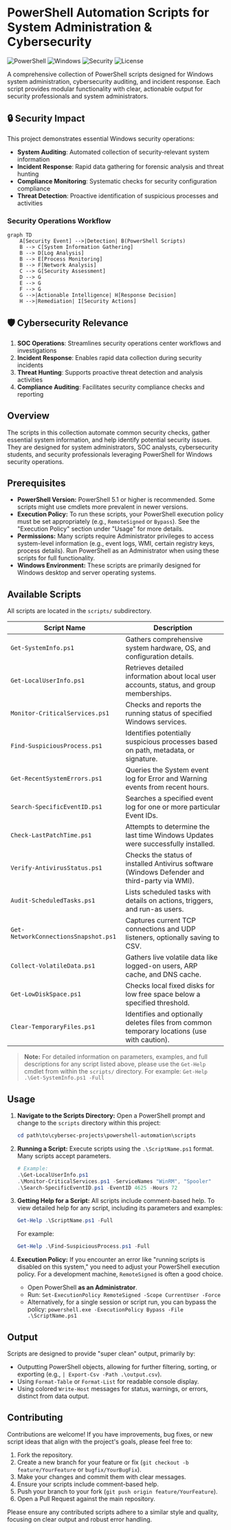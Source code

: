 # PowerShell Automation Scripts for System Administration & Cybersecurity

![PowerShell](https://img.shields.io/badge/PowerShell-5.1+-blue) ![Windows](https://img.shields.io/badge/Platform-Windows-lightgrey) ![Security](https://img.shields.io/badge/Focus-Cybersecurity-red) ![License](https://img.shields.io/badge/License-MIT-yellow)

A comprehensive collection of PowerShell scripts designed for Windows system administration, cybersecurity auditing, and incident response. Each script provides modular functionality with clear, actionable output for security professionals and system administrators.

## 🔒 Security Impact

This project demonstrates essential Windows security operations:
- **System Auditing**: Automated collection of security-relevant system information
- **Incident Response**: Rapid data gathering for forensic analysis and threat hunting
- **Compliance Monitoring**: Systematic checks for security configuration compliance
- **Threat Detection**: Proactive identification of suspicious processes and activities

### Security Operations Workflow
```mermaid
graph TD
    A[Security Event] -->|Detection| B(PowerShell Scripts)
    B --> C[System Information Gathering]
    B --> D[Log Analysis]
    B --> E[Process Monitoring]
    B --> F[Network Analysis]
    C --> G[Security Assessment]
    D --> G
    E --> G
    F --> G
    G -->|Actionable Intelligence| H[Response Decision]
    H -->|Remediation| I[Security Actions]
```

## 🛡️ Cybersecurity Relevance

1. **SOC Operations**: Streamlines security operations center workflows and investigations
2. **Incident Response**: Enables rapid data collection during security incidents
3. **Threat Hunting**: Supports proactive threat detection and analysis activities
4. **Compliance Auditing**: Facilitates security compliance checks and reporting

## Overview

The scripts in this collection automate common security checks, gather essential system information, and help identify potential security issues. They are designed for system administrators, SOC analysts, cybersecurity students, and security professionals leveraging PowerShell for Windows security operations.

## Prerequisites

*   **PowerShell Version:** PowerShell 5.1 or higher is recommended. Some scripts might use cmdlets more prevalent in newer versions.
*   **Execution Policy:** To run these scripts, your PowerShell execution policy must be set appropriately (e.g., `RemoteSigned` or `Bypass`). See the "Execution Policy" section under "Usage" for more details.
*   **Permissions:** Many scripts require Administrator privileges to access system-level information (e.g., event logs, WMI, certain registry keys, process details). Run PowerShell as an Administrator when using these scripts for full functionality.
*   **Windows Environment:** These scripts are primarily designed for Windows desktop and server operating systems.

## Available Scripts

All scripts are located in the `scripts/` subdirectory.

| Script Name                          | Description                                                                              |
| ------------------------------------ | ---------------------------------------------------------------------------------------- |
| `Get-SystemInfo.ps1`                 | Gathers comprehensive system hardware, OS, and configuration details.                    |
| `Get-LocalUserInfo.ps1`              | Retrieves detailed information about local user accounts, status, and group memberships. |
| `Monitor-CriticalServices.ps1`       | Checks and reports the running status of specified Windows services.                       |
| `Find-SuspiciousProcess.ps1`         | Identifies potentially suspicious processes based on path, metadata, or signature.       |
| `Get-RecentSystemErrors.ps1`         | Queries the System event log for Error and Warning events from recent hours.             |
| `Search-SpecificEventID.ps1`         | Searches a specified event log for one or more particular Event IDs.                     |
| `Check-LastPatchTime.ps1`            | Attempts to determine the last time Windows Updates were successfully installed.         |
| `Verify-AntivirusStatus.ps1`         | Checks the status of installed Antivirus software (Windows Defender and third-party via WMI). |
| `Audit-ScheduledTasks.ps1`           | Lists scheduled tasks with details on actions, triggers, and run-as users.             |
| `Get-NetworkConnectionsSnapshot.ps1` | Captures current TCP connections and UDP listeners, optionally saving to CSV.            |
| `Collect-VolatileData.ps1`           | Gathers live volatile data like logged-on users, ARP cache, and DNS cache.             |
| `Get-LowDiskSpace.ps1`               | Checks local fixed disks for low free space below a specified threshold.                 |
| `Clear-TemporaryFiles.ps1`           | Identifies and optionally deletes files from common temporary locations (use with caution). |

> **Note:** For detailed information on parameters, examples, and full descriptions for any script listed above, please use the `Get-Help` cmdlet from within the `scripts/` directory. For example: `Get-Help .\Get-SystemInfo.ps1 -Full`

## Usage

1.  **Navigate to the Scripts Directory:**
    Open a PowerShell prompt and change to the `scripts` directory within this project:
    ```powershell
    cd path\to\cybersec-projects\powershell-automation\scripts
    ```

2.  **Running a Script:**
    Execute scripts using the `.\ScriptName.ps1` format. Many scripts accept parameters.
    ```powershell
    # Example:
    .\Get-LocalUserInfo.ps1
    .\Monitor-CriticalServices.ps1 -ServiceNames "WinRM", "Spooler"
    .\Search-SpecificEventID.ps1 -EventID 4625 -Hours 72
    ```

3.  **Getting Help for a Script:**
    All scripts include comment-based help. To view detailed help for any script, including its parameters and examples:
    ```powershell
    Get-Help .\ScriptName.ps1 -Full
    ```
    For example:
    ```powershell
    Get-Help .\Find-SuspiciousProcess.ps1 -Full
    ```

4.  **Execution Policy:**
    If you encounter an error like "running scripts is disabled on this system," you need to adjust your PowerShell execution policy. For a development machine, `RemoteSigned` is often a good choice.
    *   Open PowerShell **as an Administrator**.
    *   Run: `Set-ExecutionPolicy RemoteSigned -Scope CurrentUser -Force`
    *   Alternatively, for a single session or script run, you can bypass the policy:
        `powershell.exe -ExecutionPolicy Bypass -File .\ScriptName.ps1`

## Output

Scripts are designed to provide "super clean" output, primarily by:
*   Outputting PowerShell objects, allowing for further filtering, sorting, or exporting (e.g., `| Export-Csv -Path .\output.csv`).
*   Using `Format-Table` or `Format-List` for readable console display.
*   Using colored `Write-Host` messages for status, warnings, or errors, distinct from data output.

## Contributing

Contributions are welcome! If you have improvements, bug fixes, or new script ideas that align with the project's goals, please feel free to:

1.  Fork the repository.
2.  Create a new branch for your feature or fix (`git checkout -b feature/YourFeature` or `bugfix/YourBugFix`).
3.  Make your changes and commit them with clear messages.
4.  Ensure your scripts include comment-based help.
5.  Push your branch to your fork (`git push origin feature/YourFeature`).
6.  Open a Pull Request against the main repository.

Please ensure any contributed scripts adhere to a similar style and quality, focusing on clear output and robust error handling.
